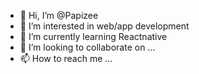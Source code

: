 - 👋 Hi, I’m @Papizee
- 👀 I’m interested in web/app development 
- 🌱 I’m currently learning Reactnative 
- 💞️ I’m looking to collaborate on ...
- 📫 How to reach me ...

<!---
Papizee/Papizee is a ✨ special ✨ repository because its `README.md` (this file) appears on your GitHub profile.
You can click the Preview link to take a look at your changes.
--->
